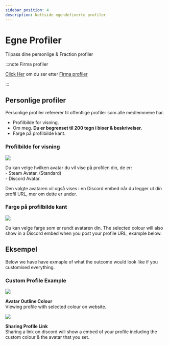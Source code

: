 ```yaml
---
sidebar_position: 4
description: Nettside egendefinerte profiler
---
```


# Egne Profiler

Tilpass dine personlige & Fraction profiler

:::note Firma profiler

[ Click Her](/stormworks/HRP/factions.md#faction-profiles) om du ser etter [Firma profiler](/stormworks/HRP/factions.md#faction-profiles)

:::


## Personlige profiler

Personlige profiler refererer til offentlige profiler som alle medlemmene har.

- Profilbilde for visning.
- Om meg. **Du er begrenset til 200 tegn i bioer & beskrivelser.**
- Farge på profilbilde kant.

### Profilbilde for visning

<div class="flex-vcenter mb-1">
    <img src="/img/customprofiles/profileavatardisplay.png"/>
    <p>
    Du kan velge hvilken avatar du vil vise på profilen din, de er:<br/>
- Steam Avatar. (Standard)<br/>
- Discord Avatar.
    </p>
 </div>

Den valgte avataren vil også vises i en Discord embed når du legger ut din profil URL, mer om dette er under.

### Farge på profilbilde kant

<div class="flex-vcenter mb-1">
  <img src="/img/customprofiles/editavatarcolour.png"/>
  <p>
  Du kan velge farge som er rundt avataren din.
  The selected colour will also show in a Discord embed when you post your profile URL, example below.
  </p>
</div>

## Eksempel

Below we have have exmaple of what the outcome would look like if you customised everything.

### Custom Profile Example

<div class="flex-vcenter mb-1">
    <img src="/img/customprofiles/profilecolorwebsite.png"/>
    <p>
    <b>Avatar Outline Colour</b><br/>
    Viewing profile with selected colour on website.
    </p>
  </div>
    <div class="flex-vcenter mb-1">
    <img src="/img/customprofiles/profilediscordemebed.png"/>
    <p>
    <b>Sharing Profile Link</b><br/>
    Sharing a link on discord will show a embed of your profile including the custom colour & the avatar that you set.
    </p>
  </div>
